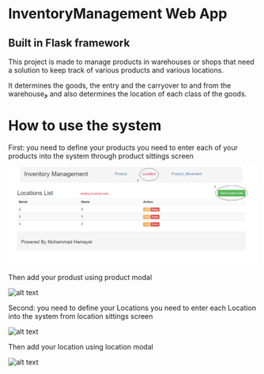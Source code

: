 # InventoryManagement  Web App 
 
<h2> Built in Flask framework  </h2>

This project is made to manage products in warehouses or shops that need a solution to keep track of various products and various locations.

It determines the goods, the entry and the carryover to and from the warehouseو and also determines the location of each class of the goods.

# How to use the system

First: you need to define your products
you need to enter each of your products into the system through product sittings screen

![alt text](https://github.com/mohammadhamayel/InventoryManagement/blob/master/github_images/LocationPsge.PNG)

Then add your produst using product modal

![alt text](https://ibb.co/XZzHV8Q)


Second: you need to define your Locations
you need to enter each Location into the system from location sittings screen

![alt text](https://ibb.co/XZzHV8Q)

Then add your location using location modal

![alt text](https://ibb.co/XZzHV8Q)
